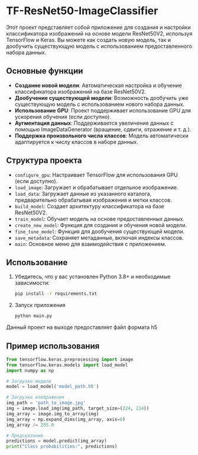 # TF-ResNet50-ImageClassifier

Этот проект представляет собой приложение для создания и настройки классификатора изображений на основе модели ResNet50V2, используя TensorFlow и Keras. Вы можете как создать новую модель, так и дообучить существующую модель с использованием предоставленного набора данных.

## Основные функции

- **Создание новой модели**: Автоматическая настройка и обучение классификатора изображений на базе ResNet50V2.
- **Дообучение существующей модели**: Возможность дообучить уже существующую модель с использованием нового набора данных.
- **Использование GPU**: Проект поддерживает использование GPU для ускорения обучения (если доступно).
- **Аугментация данных**: Поддерживается увеличение данных с помощью ImageDataGenerator (вращение, сдвиги, отражение и т. д.).
- **Поддержка произвольного числа классов**: Модель автоматически адаптируется к числу классов в наборе данных.

## Структура проекта

- `configure_gpu`: Настраивает TensorFlow для использования GPU (если доступно).
- `load_image`: Загружает и обрабатывает отдельное изображение.
- `load_data`: Загружает данные из указанного каталога, предварительно обрабатывая изображения и метки классов.
- `build_model`: Создает архитектуру классификатора на базе ResNet50V2.
- `train_model`: Обучает модель на основе предоставленных данных.
- `create_new_model`: Функция для создания и обучения новой модели.
- `fine_tune_model`: Функция для дообучения существующей модели.
- `save_metadata`: Сохраняет метаданные, включая индексы классов.
- `main`: Основное меню для взаимодействия с приложением.

## Использование

1. Убедитесь, что у вас установлен Python 3.8+ и необходимые зависимости:
   ```bash
   pip install -r requirements.txt
   ```
2. Запуск приложения
   ```bash
   python main.py
   ```
Данный проект на выходе предоставляет файл формата h5

## Пример использования
```python
from tensorflow.keras.preprocessing import image
from tensorflow.keras.models import load_model
import numpy as np

# Загрузка модели
model = load_model('model_path.h5')

# Загрузка изображения
img_path = 'path_to_image.jpg'
img = image.load_img(img_path, target_size=(224, 224))
img_array = image.img_to_array(img)
img_array = np.expand_dims(img_array, axis=0)
img_array /= 255.0

# Предсказание
predictions = model.predict(img_array)
print("Class probabilities:", predictions)
```
